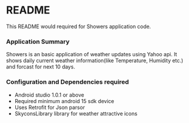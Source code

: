 # README #

This README would required for Showers application code.

### Application Summary ###

Showers is an basic application of weather updates using Yahoo api. It shows daily current weather information(like Temperature, Humidity etc.) and forcast for next 10 days.

### Configuration and Dependencies required ###

* Android studio 1.0.1 or above
* Required minimum android 15 sdk device
* Uses Retrofit for Json parsor
* SkyconsLibrary library for weather attractive icons
